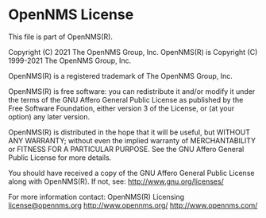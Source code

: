 OpenNMS License
===============

This file is part of OpenNMS(R).

Copyright (C) 2021 The OpenNMS Group, Inc.
OpenNMS(R) is Copyright (C) 1999-2021 The OpenNMS Group, Inc.

OpenNMS(R) is a registered trademark of The OpenNMS Group, Inc.

OpenNMS(R) is free software: you can redistribute it and/or modify
it under the terms of the GNU Affero General Public License as published
by the Free Software Foundation, either version 3 of the License,
or (at your option) any later version.

OpenNMS(R) is distributed in the hope that it will be useful,
but WITHOUT ANY WARRANTY; without even the implied warranty of
MERCHANTABILITY or FITNESS FOR A PARTICULAR PURPOSE.  See the
GNU Affero General Public License for more details.

You should have received a copy of the GNU Affero General Public License
along with OpenNMS(R).  If not, see:
http://www.gnu.org/licenses/

For more information contact:
OpenNMS(R) Licensing <license@opennms.org>
http://www.opennms.org/
http://www.opennms.com/